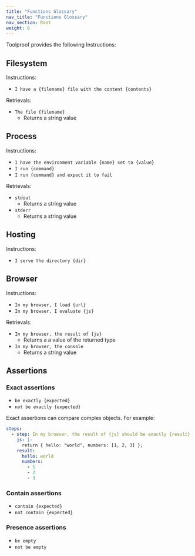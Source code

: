 ```yaml
---
title: "Functions Glossary"
nav_title: "Functions Glossary"
nav_section: Root
weight: 6
---
```


Toolproof provides the following Instructions:

## Filesystem 

Instructions:
- `I have a {filename} file with the content {contents}`

Retrievals:
- `The file {filename}`
  - Returns a string value

## Process 

Instructions:
- `I have the environment variable {name} set to {value}`
- `I run {command}`
- `I run {command} and expect it to fail`

Retrievals:
- `stdout`
  - Returns a string value
- `stderr`
  - Returns a string value

## Hosting 

Instructions:
- `I serve the directory {dir}`

## Browser 

Instructions:
- `In my browser, I load {url}`
- `In my browser, I evaluate {js}`

Retrievals:
- `In my browser, the result of {js}`
  - Returns a a value of the returned type
- `In my browser, the console`
  - Returns a string value

## Assertions

### Exact assertions
- `be exactly {expected}`
- `not be exactly {expected}`

Exact assertions can compare complex objects. For example:
```yaml
steps:
  - step: In my browser, the result of {js} should be exactly {result}
    js: |-
      return { hello: "world", numbers: [1, 2, 3] };
    result:
      hello: world
      numbers:
        - 1
        - 2
        - 3
```

### Contain assertions
- `contain {expected}`
- `not contain {expected}`

### Presence assertions
- `be empty`
- `not be empty`
